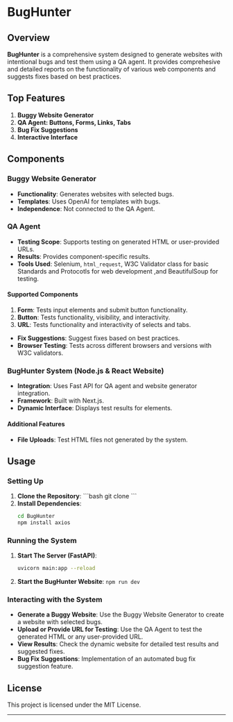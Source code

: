 
# BugHunter

## Overview

**BugHunter** is a comprehensive system designed to generate websites with intentional bugs and test them using a QA agent. It provides comprehesive and detailed reports on the functionality of various web components and suggests fixes based on best practices.

## Top Features

1. **Buggy Website Generator**
2. **QA Agent: Buttons, Forms, Links, Tabs**
3. **Bug Fix Suggestions**
4. **Interactive Interface**

## Components

### Buggy Website Generator

- **Functionality**: Generates websites with selected bugs.
- **Templates**: Uses OpenAI for templates with bugs.
- **Independence**: Not connected to the QA Agent.

### QA Agent

- **Testing Scope**: Supports testing on generated HTML or user-provided URLs.
- **Results**: Provides component-specific results.
- **Tools Used**: Selenium, `html_request`, W3C Validator class for basic Standards and Protocotls for web development ,and BeautifulSoup for testing.

#### Supported Components

1. **Form**: Tests input elements and submit button functionality.
2. **Button**: Tests functionality, visibility, and interactivity.
3. **URL**: Tests functionality and interactivity of selects and tabs.

- **Fix Suggestions**: Suggest fixes based on best practices.
- **Browser Testing**: Tests across different browsers and versions with W3C validators.

### BugHunter System (Node.js & React Website)

- **Integration**: Uses Fast API for QA agent and website generator integration.
- **Framework**: Built with Next.js.
- **Dynamic Interface**: Displays test results for elements.

#### Additional Features

- **File Uploads**: Test HTML files not generated by the system.

## Usage

### Setting Up

1. **Clone the Repository**:
    \`\`\`bash
    git clone <repository-url>
    \`\`\`
2. **Install Dependencies**:
    ```bash
    cd BugHunter
    npm install axios
    ```

### Running the System

1. **Start The Server (FastAPI)**:
    ```bash
    uvicorn main:app --reload  
    ```
2. **Start the BugHunter Website**:
    ``` npm run dev ```

### Interacting with the System

- **Generate a Buggy Website**: Use the Buggy Website Generator to create a website with selected bugs.
- **Upload or Provide URL for Testing**: Use the QA Agent to test the generated HTML or any user-provided URL.
- **View Results**: Check the dynamic website for detailed test results and suggested fixes.
- **Bug Fix Suggestions**: Implementation of an automated bug fix suggestion feature.

## License

This project is licensed under the MIT License.

---
